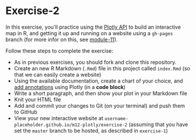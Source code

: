 # Exercise-2
In this exercise, you'll practice using the [Plotly API](https://plot.ly/r/) to build an interactive map in R, and getting it up and running on a website using a `gh-pages` branch (for more infor on this, see [module-11](https://github.com/INFO-201/m11-r-markdown)).

Follow these steps to complete the exercise:

- As in previous exercises, you should fork and clone this repository.
- Create an new R Markdown (`.Rmd`) file in this project called `index.Rmd` (so that we can easily create a website)
- Using the available documentation, create a chart of your choice, and [add annotations](https://plot.ly/r/text-and-annotations/) using Plotly (in a **code block**)
- Write a short paragraph, and then show your plot in your Markdown file
- Knit your HTML file
- Add and commit your changes to Git (on your terminal) and push them to GitHub
- View your new interactive website at `username-placeholder.github.io/m12-plotly/exercise-2` (assuming that you have set the `master` branch to be hosted, as described in `exercise-1`)
